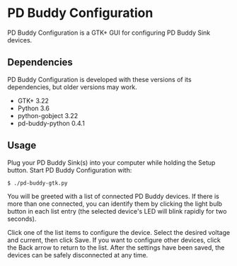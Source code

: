 # PD Buddy Configuration

PD Buddy Configuration is a GTK+ GUI for configuring PD Buddy Sink devices.

## Dependencies

PD Buddy Configuration is developed with these versions of its dependencies,
but older versions may work.

* GTK+ 3.22
* Python 3.6
* python-gobject 3.22
* pd-buddy-python 0.4.1

## Usage

Plug your PD Buddy Sink(s) into your computer while holding the Setup button.
Start PD Buddy Configuration with:

    $ ./pd-buddy-gtk.py

You will be greeted with a list of connected PD Buddy devices.  If there is
more than one connected, you can identify them by clicking the light bulb
button in each list entry (the selected device's LED will blink rapidly for two
seconds).

Click one of the list items to configure the device.  Select the desired
voltage and current, then click Save.  If you want to configure other devices,
click the Back arrow to return to the list.  After the settings have been
saved, the devices can be safely disconnected at any time.
